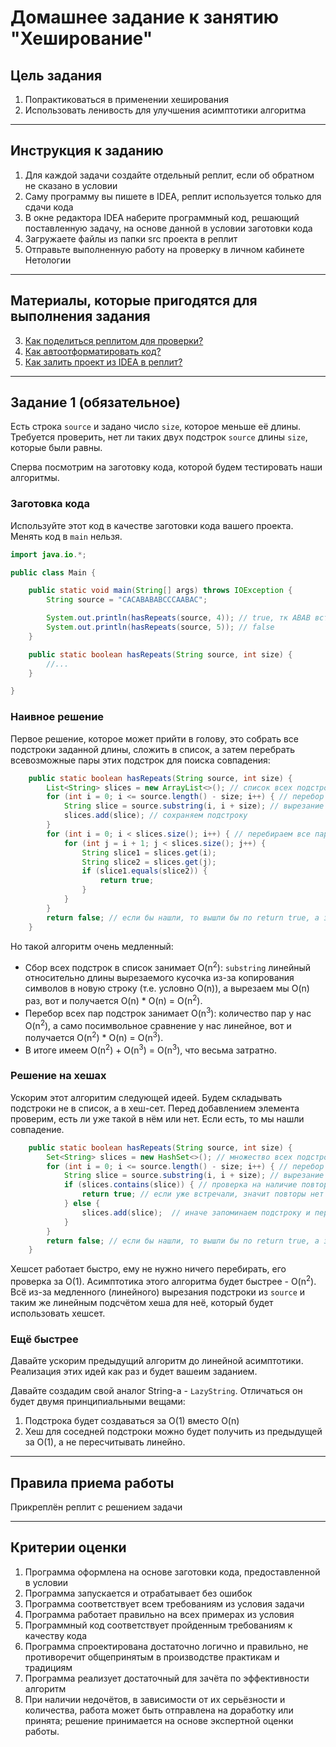 # Домашнее задание к занятию "Хеширование"

## Цель задания

1. Попрактиковаться в применении хеширования
2. Использовать ленивость для улучшения асимптотики алгоритма

------

## Инструкция к заданию

1. Для каждой задачи создайте отдельный реплит, если об обратном не сказано в условии
1. Саму программу вы пишете в IDEA, реплит используется только для сдачи кода
1. В окне редактора IDEA наберите программный код, решающий поставленную задачу, на основе данной в условии заготовки кода
1. Загружаете файлы из папки src проекта в реплит
1. Отправьте выполненную работу на проверку в личном кабинете Нетологии

------

## Материалы, которые пригодятся для выполнения задания

3. [Как поделиться реплитом для проверки?](https://github.com/netology-code/java-homeworks/blob/java-43/QA_ReplitShare.md)
4. [Как автоотформатировать код?](https://github.com/netology-code/java-homeworks/blob/java-43/QA_Format.md)
5. [Как залить проект из IDEA в реплит?](https://github.com/netology-code/java-homeworks/blob/java-43/QA_ReplitUpload.md)

------

## Задание 1 (обязательное)
Есть строка `source` и задано число `size`, которое меньше её длины.
Требуется проверить, нет ли таких двух подстрок `source` длины `size`, которые были равны.

Сперва посмотрим на заготовку кода, которой будем тестировать наши алгоритмы.

### Заготовка кода
Используйте этот код в качестве заготовки кода вашего проекта. Менять код в `main` нельзя.

```java
import java.io.*;

public class Main {

    public static void main(String[] args) throws IOException {
        String source = "CACABABABCCCAABAC";

        System.out.println(hasRepeats(source, 4)); // true, тк ABAB встречается два раза, хоть эти куски и пересекаются
        System.out.println(hasRepeats(source, 5)); // false
    }

    public static boolean hasRepeats(String source, int size) {
        //...
    }

}
```

### Наивное решение
Первое решение, которое может прийти в голову, это собрать все подстроки заданной длины, сложить в список, а затем перебрать всевозможные пары этих подстрок для поиска совпадения:

```java
    public static boolean hasRepeats(String source, int size) {
        List<String> slices = new ArrayList<>(); // список всех подстрок длины size
        for (int i = 0; i <= source.length() - size; i++) { // перебор всех мест старта подстроки
            String slice = source.substring(i, i + size); // вырезание подстроки
            slices.add(slice); // сохраняем подстроку
        }
        for (int i = 0; i < slices.size(); i++) { // перебираем все пары подстрок для проверки совпадения
            for (int j = i + 1; j < slices.size(); j++) {
                String slice1 = slices.get(i);
                String slice2 = slices.get(j);
                if (slice1.equals(slice2)) {
                    return true;
                }
            }
        }
        return false; // если бы нашли, то вышли бы по return true, а значит повторов нет
    }
```

Но такой алгоритм очень медленный:
* Сбор всех подстрок в список занимает O(n<sup>2</sup>): `substring` линейный относительно длины вырезаемого кусочка из-за копирования символов в новую строку (т.е. условно O(n)), а вырезаем мы O(n) раз, вот и получается O(n) * O(n) = O(n<sup>2</sup>).
* Перебор всех пар подстрок занимает O(n<sup>3</sup>): количество пар у нас O(n<sup>2</sup>), а само посимвольное сравнение у нас линейное, вот и получается O(n<sup>2</sup>) * O(n) = O(n<sup>3</sup>).
* В итоге имеем O(n<sup>2</sup>) + O(n<sup>3</sup>) = O(n<sup>3</sup>), что весьма затратно.

### Решение на хешах
Ускорим этот алгоритим следующей идеей.
Будем складывать подстроки не в список, а в хеш-сет.
Перед добавлением элемента проверим, есть ли уже такой в нём или нет.
Если есть, то мы нашли совпадение.

```java
    public static boolean hasRepeats(String source, int size) {
        Set<String> slices = new HashSet<>(); // множество всех подстрок длины size
        for (int i = 0; i <= source.length() - size; i++) { // перебор всех мест старта подстроки
            String slice = source.substring(i, i + size); // вырезание подстроки
            if (slices.contains(slice)) { // проверка на наличие повтора этой подстроки
                return true; // если уже встречали, значит повторы нет
            } else {
                slices.add(slice);  // иначе запоминаем подстроку и перебираем дальше
            }
        }
        return false; // если бы нашли, то вышли бы по return true, а значит повторов нет
    }
```

Хешсет работает быстро, ему не нужно ничего перебирать, его проверка за O(1).
Асимптотика этого алгоритма будет быстрее - O(n<sup>2</sup>).
Всё из-за медленного (линейного) вырезания подстроки из `source` и таким же линейным подсчётом хеша для неё, который будет использовать хешсет.

### Ещё быстрее
Давайте ускорим предыдущий алгоритм до линейной асимптотики.
Реализация этих идей как раз и будет вашеим заданием.

Давайте создадим свой аналог String-а - `LazyString`.
Отличаться он будет двумя принципиальными вещами:
1. Подстрока будет создаваться за O(1) вместо O(n)
2. Хеш для соседней подстроки можно будет получить из предыдущей за O(1), а не пересчитывать линейно.



------


## Правила приема работы

Прикреплён реплит с решением задачи

------

## Критерии оценки

1. Программа оформлена на основе заготовки кода, предоставленной в условии
1. Программа запускается и отрабатывает без ошибок
2. Программа соответствует всем требованиям из условия задачи
3. Программа работает правильно на всех примерах из условия
4. Программный код соответствует пройденным требованиям к качеству кода
5. Программа спроектирована достаточно логично и правильно, не противоречит общепринятым в производстве практикам и традициям
6. Программа реализует достаточный для зачёта по эффективности алгоритм
7. При наличии недочётов, в зависимости от их серьёзности и количества, работа может быть отправлена на доработку или принята; решение принимается на основе экспертной оценки работы.
